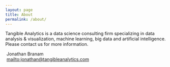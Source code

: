 ```yaml
---
layout: page
title: About
permalink: /about/
---
```


Tangible Analytics is a data science consulting firm specializing in data
analysis & visualization, machine learning, big data and artificial
intelligence. Please contact us for more information.

&nbsp;Jonathan Branam  
&nbsp;<mailto:jonathan@tangibleanalytics.com>

